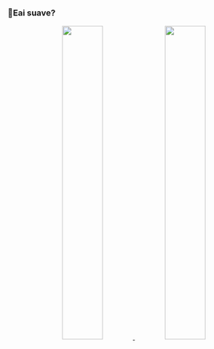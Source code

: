 ### 👻Eai suave?
<div align="center">
  <a href="https://github.com/Dazarabia">
  <img height="40%" src="https://github-readme-stats.vercel.app/api?username=dazarabia&show_icons=true&theme=dark&include_all_commits=true&count_private=true"/>
  <img height="40%" src="https://github-readme-stats.vercel.app/api/top-langs/?username=dazarabia&layout=compact&langs_count=7&theme=dark"/>
</div>
<!--
**Dazarabia/Dazarabia** is a ✨ _special_ ✨ repository because its `README.md` (this file) appears on your GitHub profile.

Here are some ideas to get you started:

- 🔭 I’m currently working on ...
- 🌱 I’m currently learning ...
- 👯 I’m looking to collaborate on ...
- 🤔 I’m looking for help with ...
- 💬 Ask me about ...
- 📫 How to reach me: ...
- 😄 Pronouns: ...
- ⚡ Fun fact: ...
-->
